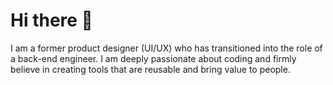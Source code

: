 # Hi there 👋
I am a former product designer (UI/UX) who has transitioned into the role of a back-end engineer. I am deeply passionate about coding and firmly believe in creating tools that are reusable and bring value to people.
<!--
**aoao3218/aoao3218** is a ✨ _special_ ✨ repository because its `README.md` (this file) appears on your GitHub profile.

Here are some ideas to get you started:

- 🔭 I’m currently working on ...
- 🌱 I’m currently learning ...
- 👯 I’m looking to collaborate on ...
- 🤔 I’m looking for help with ...
- 💬 Ask me about ...
- 📫 How to reach me: ...
- 😄 Pronouns: ...
- ⚡ Fun fact: ...
-->
